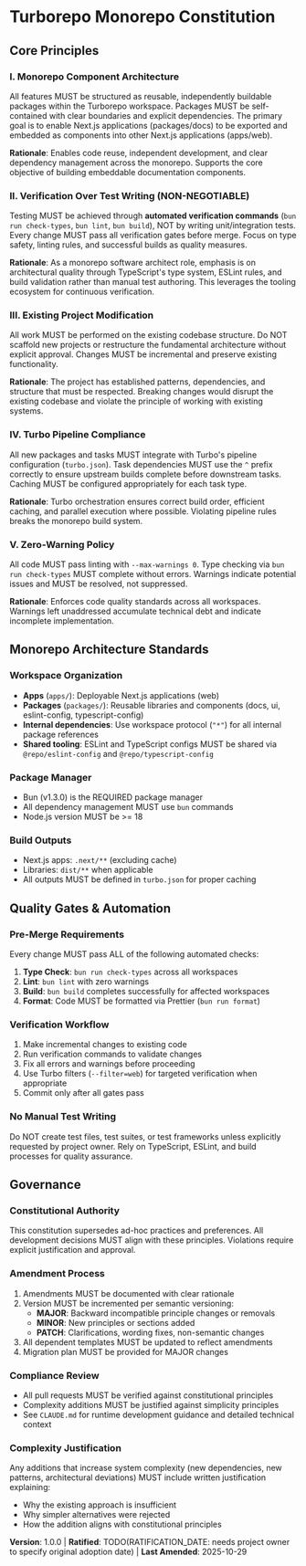 <!--
SYNC IMPACT REPORT
==================
Version Change: (initial) → 1.0.0
Modified Principles: N/A (initial creation)
Added Sections:
  - Core Principles (5 principles defined)
  - Monorepo Architecture Standards
  - Quality Gates & Automation
  - Governance
Removed Sections: N/A
Templates Status:
  ✅ plan-template.md - Updated Technical Context (TypeScript/Next.js/Turborepo/Bun stack)
  ✅ plan-template.md - Updated Constitution Check with all 5 principles as checkboxes
  ✅ plan-template.md - Updated Project Structure to reflect Turborepo monorepo (apps/ + packages/)
  ✅ tasks-template.md - Updated verification approach (NO manual tests, use check-types/lint/build)
  ✅ tasks-template.md - Updated Path Conventions for Turborepo workspace structure
  ✅ tasks-template.md - Updated all task phases to use verification commands instead of tests
  ✅ tasks-template.md - Updated sample tasks with TypeScript/React/Next.js examples
  ✅ spec-template.md - No changes needed (generic template supports component architecture)
  ✅ checklist-template.md - No changes needed (generic template)
  ✅ agent-file-template.md - No changes needed (generic template)
Follow-up TODOs:
  - RATIFICATION_DATE marked as TODO - needs project owner input for historical accuracy
  - No command files found in .specify/templates/commands/ to validate
-->

# Turborepo Monorepo Constitution

## Core Principles

### I. Monorepo Component Architecture

All features MUST be structured as reusable, independently buildable packages within the Turborepo workspace. Packages MUST be self-contained with clear boundaries and explicit dependencies. The primary goal is to enable Next.js applications (packages/docs) to be exported and embedded as components into other Next.js applications (apps/web).

**Rationale**: Enables code reuse, independent development, and clear dependency management across the monorepo. Supports the core objective of building embeddable documentation components.

### II. Verification Over Test Writing (NON-NEGOTIABLE)

Testing MUST be achieved through **automated verification commands** (`bun run check-types`, `bun lint`, `bun build`), NOT by writing unit/integration tests. Every change MUST pass all verification gates before merge. Focus on type safety, linting rules, and successful builds as quality measures.

**Rationale**: As a monorepo software architect role, emphasis is on architectural quality through TypeScript's type system, ESLint rules, and build validation rather than manual test authoring. This leverages the tooling ecosystem for continuous verification.

### III. Existing Project Modification

All work MUST be performed on the existing codebase structure. Do NOT scaffold new projects or restructure the fundamental architecture without explicit approval. Changes MUST be incremental and preserve existing functionality.

**Rationale**: The project has established patterns, dependencies, and structure that must be respected. Breaking changes would disrupt the existing codebase and violate the principle of working with existing systems.

### IV. Turbo Pipeline Compliance

All new packages and tasks MUST integrate with Turbo's pipeline configuration (`turbo.json`). Task dependencies MUST use the `^` prefix correctly to ensure upstream builds complete before downstream tasks. Caching MUST be configured appropriately for each task type.

**Rationale**: Turbo orchestration ensures correct build order, efficient caching, and parallel execution where possible. Violating pipeline rules breaks the monorepo build system.

### V. Zero-Warning Policy

All code MUST pass linting with `--max-warnings 0`. Type checking via `bun run check-types` MUST complete without errors. Warnings indicate potential issues and MUST be resolved, not suppressed.

**Rationale**: Enforces code quality standards across all workspaces. Warnings left unaddressed accumulate technical debt and indicate incomplete implementation.

## Monorepo Architecture Standards

### Workspace Organization

- **Apps** (`apps/`): Deployable Next.js applications (web)
- **Packages** (`packages/`): Reusable libraries and components (docs, ui, eslint-config, typescript-config)
- **Internal dependencies**: Use workspace protocol (`"*"`) for all internal package references
- **Shared tooling**: ESLint and TypeScript configs MUST be shared via `@repo/eslint-config` and `@repo/typescript-config`

### Package Manager

- Bun (v1.3.0) is the REQUIRED package manager
- All dependency management MUST use `bun` commands
- Node.js version MUST be >= 18

### Build Outputs

- Next.js apps: `.next/**` (excluding cache)
- Libraries: `dist/**` when applicable
- All outputs MUST be defined in `turbo.json` for proper caching

## Quality Gates & Automation

### Pre-Merge Requirements

Every change MUST pass ALL of the following automated checks:

1. **Type Check**: `bun run check-types` across all workspaces
2. **Lint**: `bun lint` with zero warnings
3. **Build**: `bun build` completes successfully for affected workspaces
4. **Format**: Code MUST be formatted via Prettier (`bun run format`)

### Verification Workflow

1. Make incremental changes to existing code
2. Run verification commands to validate changes
3. Fix all errors and warnings before proceeding
4. Use Turbo filters (`--filter=web`) for targeted verification when appropriate
5. Commit only after all gates pass

### No Manual Test Writing

Do NOT create test files, test suites, or test frameworks unless explicitly requested by project owner. Rely on TypeScript, ESLint, and build processes for quality assurance.

## Governance

### Constitutional Authority

This constitution supersedes ad-hoc practices and preferences. All development decisions MUST align with these principles. Violations require explicit justification and approval.

### Amendment Process

1. Amendments MUST be documented with clear rationale
2. Version MUST be incremented per semantic versioning:
   - **MAJOR**: Backward incompatible principle changes or removals
   - **MINOR**: New principles or sections added
   - **PATCH**: Clarifications, wording fixes, non-semantic changes
3. All dependent templates MUST be updated to reflect amendments
4. Migration plan MUST be provided for MAJOR changes

### Compliance Review

- All pull requests MUST be verified against constitutional principles
- Complexity additions MUST be justified against simplicity principles
- See `CLAUDE.md` for runtime development guidance and detailed technical context

### Complexity Justification

Any additions that increase system complexity (new dependencies, new patterns, architectural deviations) MUST include written justification explaining:
- Why the existing approach is insufficient
- Why simpler alternatives were rejected
- How the addition aligns with constitutional principles

**Version**: 1.0.0 | **Ratified**: TODO(RATIFICATION_DATE: needs project owner to specify original adoption date) | **Last Amended**: 2025-10-29
